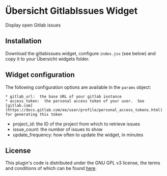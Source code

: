 # Übersicht GitlabIssues Widget

Display open Gitlab issues 

## Installation

Download the gitlabissues.widget, configure `index.jsx` (see below) and copy it to your Übersicht widgets folder.  

## Widget configuration

The following configuration options are available in the `params` object:

	* gitlab_url:  the base URL of your gitlab instance
	* access_token:  the personal access token of your user.  See [gitlab.com](https://docs.gitlab.com/ee/user/profile/personal_access_tokens.html) for generating this token
  * project_id:  the ID of the project from which to retrieve issues
  * issue_count: the number of issues to show
  * update_frequency: how often to update the widget, in minutes

## License

This plugin's code is distributed under the GNU GPL v3 license, the terms and conditions of which can be found [here](LICENSE.md).